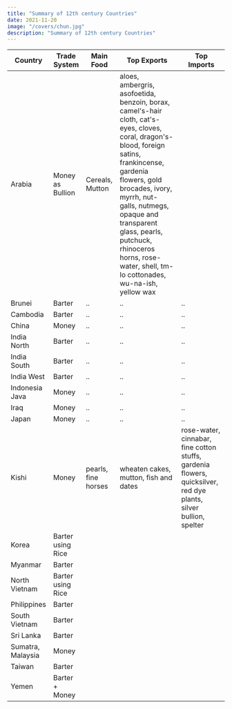 ```yaml
---
title: "Summary of 12th century Countries"
date: 2021-11-20
image: "/covers/chun.jpg"
description: "Summary of 12th century Countries"
---
```



Country | Trade System | Main Food | Top Exports | Top Imports
--- | --- | --- | --- | ---
Arabia | Money as Bullion | Cereals, Mutton | aloes, ambergris, asofoetida, benzoin, borax, camel's-hair cloth, cat's-eyes,  cloves, coral, dragon's-blood, foreign satins, frankincense, gardenia flowers, gold brocades, ivory, myrrh, nut-galls, nutmegs, opaque and transparent glass, pearls, putchuck, rhinoceros horns, rose-water, shell, tm-lo cottonades, wu-na-ish,  yellow wax
Brunei | Barter | .. | .. | ..
Cambodia | Barter | .. | .. | ..
China | Money | .. | .. | ..
India North | Barter | .. | .. | ..
India South | Barter | .. | .. | ..
India West | Barter | .. | .. | ..
Indonesia Java | Money | .. | .. | ..
Iraq | Money | .. | .. | ..
Japan | Money | .. | .. | ..
Kishi | Money | pearls, fine horses | wheaten cakes, mutton, fish and dates | rose-water, cinnabar, fine cotton stuffs, gardenia flowers, quicksilver, red dye plants, silver bullion, spelter 
Korea | Barter using Rice
Myanmar | Barter
North Vietnam | Barter using Rice
Philippines | Barter
South Vietnam | Barter 
Sri Lanka | Barter
Sumatra, Malaysia | Money
Taiwan | Barter
Yemen | Barter + Money


